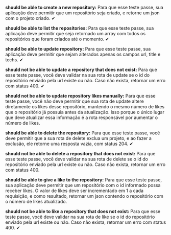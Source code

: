 <strong>should be able to create a new repository:</strong> Para que esse teste passe, sua aplicação deve permitir que um repositório seja criado, e retorne um json com o projeto criado. ✔

<strong>should be able to list the repositories:</strong> Para que esse teste passe, sua aplicação deve permitir que seja retornado um array com todos os repositórios que foram criados até o momento. ✔

<strong>should be able to update repository:</strong> Para que esse teste passe, sua aplicação deve permitir que sejam alterados apenas os campos url, title e techs. ✔

<strong>should not be able to update a repository that does not exist:</strong> Para que esse teste passe, você deve validar na sua rota de update se o id do repositório enviado pela url existe ou não. Caso não exista, retornar um erro com status 400. ✔

<strong>should not be able to update repository likes manually:</strong> Para que esse teste passe, você não deve permitir que sua rota de update altere diretamente os likes desse repositório, mantendo o mesmo número de likes que o repositório já possuia antes da atualização. Isso porque o único lugar que deve atualizar essa informação é a rota responsável por aumentar o número de likes.

<strong>should be able to delete the repository:</strong> Para que esse teste passe, você deve permitir que a sua rota de delete exclua um projeto, e ao fazer a exclusão, ele retorne uma resposta vazia, com status 204. ✔

<strong>should not be able to delete a repository that does not exist:</strong> Para que esse teste passe, você deve validar na sua rota de delete se o id do repositório enviado pela url existe ou não. Caso não exista, retornar um erro com status 400.

<strong>should be able to give a like to the repository:</strong> Para que esse teste passe, sua aplicação deve permitir que um repositório com o id informado possa receber likes. O valor de likes deve ser incrementado em 1 a cada requisição, e como resultado, retornar um json contendo o repositório com o número de likes atualizado.

<strong>should not be able to like a repository that does not exist:
</strong> Para que esse teste passe, você deve validar na sua rota de like se o id do repositório enviado pela url existe ou não. Caso não exista, retornar um erro com status 400. ✔
